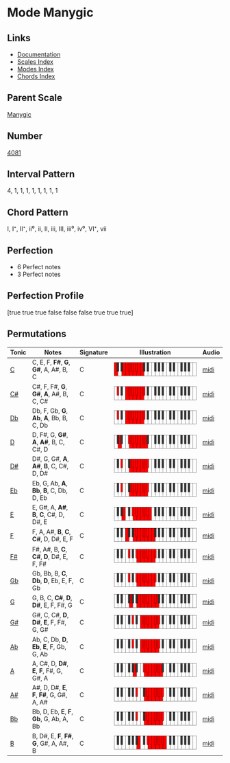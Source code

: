 # Mode Manygic

## Links

- [Documentation](index.md)
- [Scales Index](Scales.md)
- [Modes Index](Modes.md)
- [Chords Index](Chords.md)

## Parent Scale

[Manygic](ScaleManygic.md)

## Number

[4081](https://ianring.com/musictheory/scales/4081)

## Interval Pattern

4, 1, 1, 1, 1, 1, 1, 1, 1

## Chord Pattern

I, I⁺, II⁺, ii⁰, ii, II, iii, III, iii⁰, iv⁰, VI⁺, vii

## Perfection

- 6 Perfect notes
- 3 Perfect notes

## Perfection Profile

[true true true false false false true true true]

## Permutations

| Tonic | Notes | Signature | Illustration | Audio |
|-------|-------|-----------|--------------|-------|
| [C](ModeCNaturalManygic.md) | C, E, F, **F#**, **G**, **G#**, A, A#, B, C | C | ![CNaturalManygic](ModeCNaturalManygic.png) | [midi](https://github.com/edipermadi/music/blob/main/docs/ModeCNaturalManygic.mid?raw=true) |
| [C#](ModeCSharpManygic.md) | C#, F, F#, **G**, **G#**, **A**, A#, B, C, C# | C | ![CSharpManygic](ModeCSharpManygic.png) | [midi](https://github.com/edipermadi/music/blob/main/docs/ModeCSharpManygic.mid?raw=true) |
| [Db](ModeDFlatManygic.md) | Db, F, Gb, **G**, **Ab**, **A**, Bb, B, C, Db | C | ![DFlatManygic](ModeDFlatManygic.png) | [midi](https://github.com/edipermadi/music/blob/main/docs/ModeDFlatManygic.mid?raw=true) |
| [D](ModeDNaturalManygic.md) | D, F#, G, **G#**, **A**, **A#**, B, C, C#, D | C | ![DNaturalManygic](ModeDNaturalManygic.png) | [midi](https://github.com/edipermadi/music/blob/main/docs/ModeDNaturalManygic.mid?raw=true) |
| [D#](ModeDSharpManygic.md) | D#, G, G#, **A**, **A#**, **B**, C, C#, D, D# | C | ![DSharpManygic](ModeDSharpManygic.png) | [midi](https://github.com/edipermadi/music/blob/main/docs/ModeDSharpManygic.mid?raw=true) |
| [Eb](ModeEFlatManygic.md) | Eb, G, Ab, **A**, **Bb**, **B**, C, Db, D, Eb | C | ![EFlatManygic](ModeEFlatManygic.png) | [midi](https://github.com/edipermadi/music/blob/main/docs/ModeEFlatManygic.mid?raw=true) |
| [E](ModeENaturalManygic.md) | E, G#, A, **A#**, **B**, **C**, C#, D, D#, E | C | ![ENaturalManygic](ModeENaturalManygic.png) | [midi](https://github.com/edipermadi/music/blob/main/docs/ModeENaturalManygic.mid?raw=true) |
| [F](ModeFNaturalManygic.md) | F, A, A#, **B**, **C**, **C#**, D, D#, E, F | C | ![FNaturalManygic](ModeFNaturalManygic.png) | [midi](https://github.com/edipermadi/music/blob/main/docs/ModeFNaturalManygic.mid?raw=true) |
| [F#](ModeFSharpManygic.md) | F#, A#, B, **C**, **C#**, **D**, D#, E, F, F# | C | ![FSharpManygic](ModeFSharpManygic.png) | [midi](https://github.com/edipermadi/music/blob/main/docs/ModeFSharpManygic.mid?raw=true) |
| [Gb](ModeGFlatManygic.md) | Gb, Bb, B, **C**, **Db**, **D**, Eb, E, F, Gb | C | ![GFlatManygic](ModeGFlatManygic.png) | [midi](https://github.com/edipermadi/music/blob/main/docs/ModeGFlatManygic.mid?raw=true) |
| [G](ModeGNaturalManygic.md) | G, B, C, **C#**, **D**, **D#**, E, F, F#, G | C | ![GNaturalManygic](ModeGNaturalManygic.png) | [midi](https://github.com/edipermadi/music/blob/main/docs/ModeGNaturalManygic.mid?raw=true) |
| [G#](ModeGSharpManygic.md) | G#, C, C#, **D**, **D#**, **E**, F, F#, G, G# | C | ![GSharpManygic](ModeGSharpManygic.png) | [midi](https://github.com/edipermadi/music/blob/main/docs/ModeGSharpManygic.mid?raw=true) |
| [Ab](ModeAFlatManygic.md) | Ab, C, Db, **D**, **Eb**, **E**, F, Gb, G, Ab | C | ![AFlatManygic](ModeAFlatManygic.png) | [midi](https://github.com/edipermadi/music/blob/main/docs/ModeAFlatManygic.mid?raw=true) |
| [A](ModeANaturalManygic.md) | A, C#, D, **D#**, **E**, **F**, F#, G, G#, A | C | ![ANaturalManygic](ModeANaturalManygic.png) | [midi](https://github.com/edipermadi/music/blob/main/docs/ModeANaturalManygic.mid?raw=true) |
| [A#](ModeASharpManygic.md) | A#, D, D#, **E**, **F**, **F#**, G, G#, A, A# | C | ![ASharpManygic](ModeASharpManygic.png) | [midi](https://github.com/edipermadi/music/blob/main/docs/ModeASharpManygic.mid?raw=true) |
| [Bb](ModeBFlatManygic.md) | Bb, D, Eb, **E**, **F**, **Gb**, G, Ab, A, Bb | C | ![BFlatManygic](ModeBFlatManygic.png) | [midi](https://github.com/edipermadi/music/blob/main/docs/ModeBFlatManygic.mid?raw=true) |
| [B](ModeBNaturalManygic.md) | B, D#, E, **F**, **F#**, **G**, G#, A, A#, B | C | ![BNaturalManygic](ModeBNaturalManygic.png) | [midi](https://github.com/edipermadi/music/blob/main/docs/ModeBNaturalManygic.mid?raw=true) |
